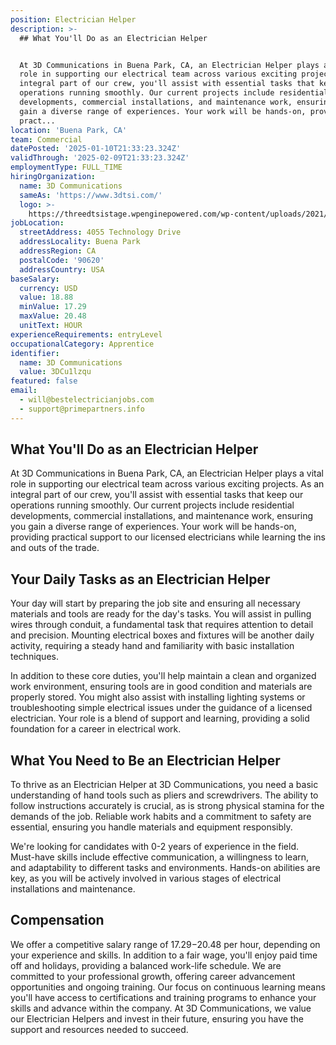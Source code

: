```yaml
---
position: Electrician Helper
description: >-
  ## What You'll Do as an Electrician Helper


  At 3D Communications in Buena Park, CA, an Electrician Helper plays a vital
  role in supporting our electrical team across various exciting projects. As an
  integral part of our crew, you'll assist with essential tasks that keep our
  operations running smoothly. Our current projects include residential
  developments, commercial installations, and maintenance work, ensuring you
  gain a diverse range of experiences. Your work will be hands-on, providing
  pract...
location: 'Buena Park, CA'
team: Commercial
datePosted: '2025-01-10T21:33:23.324Z'
validThrough: '2025-02-09T21:33:23.324Z'
employmentType: FULL_TIME
hiringOrganization:
  name: 3D Communications
  sameAs: 'https://www.3dtsi.com/'
  logo: >-
    https://threedtsistage.wpenginepowered.com/wp-content/uploads/2021/01/logo-default.png
jobLocation:
  streetAddress: 4055 Technology Drive
  addressLocality: Buena Park
  addressRegion: CA
  postalCode: '90620'
  addressCountry: USA
baseSalary:
  currency: USD
  value: 18.88
  minValue: 17.29
  maxValue: 20.48
  unitText: HOUR
experienceRequirements: entryLevel
occupationalCategory: Apprentice
identifier:
  name: 3D Communications
  value: 3DCu1lzqu
featured: false
email:
  - will@bestelectricianjobs.com
  - support@primepartners.info
---
```




## What You'll Do as an Electrician Helper

At 3D Communications in Buena Park, CA, an Electrician Helper plays a vital role in supporting our electrical team across various exciting projects. As an integral part of our crew, you'll assist with essential tasks that keep our operations running smoothly. Our current projects include residential developments, commercial installations, and maintenance work, ensuring you gain a diverse range of experiences. Your work will be hands-on, providing practical support to our licensed electricians while learning the ins and outs of the trade.

## Your Daily Tasks as an Electrician Helper

Your day will start by preparing the job site and ensuring all necessary materials and tools are ready for the day's tasks. You will assist in pulling wires through conduit, a fundamental task that requires attention to detail and precision. Mounting electrical boxes and fixtures will be another daily activity, requiring a steady hand and familiarity with basic installation techniques.

In addition to these core duties, you'll help maintain a clean and organized work environment, ensuring tools are in good condition and materials are properly stored. You might also assist with installing lighting systems or troubleshooting simple electrical issues under the guidance of a licensed electrician. Your role is a blend of support and learning, providing a solid foundation for a career in electrical work.

## What You Need to Be an Electrician Helper

To thrive as an Electrician Helper at 3D Communications, you need a basic understanding of hand tools such as pliers and screwdrivers. The ability to follow instructions accurately is crucial, as is strong physical stamina for the demands of the job. Reliable work habits and a commitment to safety are essential, ensuring you handle materials and equipment responsibly.

We're looking for candidates with 0-2 years of experience in the field. Must-have skills include effective communication, a willingness to learn, and adaptability to different tasks and environments. Hands-on abilities are key, as you will be actively involved in various stages of electrical installations and maintenance.

## Compensation

We offer a competitive salary range of $17.29-$20.48 per hour, depending on your experience and skills. In addition to a fair wage, you'll enjoy paid time off and holidays, providing a balanced work-life schedule. We are committed to your professional growth, offering career advancement opportunities and ongoing training. Our focus on continuous learning means you'll have access to certifications and training programs to enhance your skills and advance within the company. At 3D Communications, we value our Electrician Helpers and invest in their future, ensuring you have the support and resources needed to succeed.
